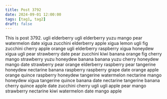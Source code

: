 ```yaml
---
title: Post 3792
date: 2024-09-01 12:00:00
tags: [tag1, tag2]
draft: false
---
```

This is post 3792.
ugli
elderberry
ugli
elderberry
yuzu
mango
pear
watermelon
date
xigua
zucchini
elderberry
apple
xigua
lemon
ugli
fig
zucchini
cherry
apple
orange
ugli
elderberry
raspberry
xigua
honeydew
xigua
ugli
pear
strawberry
date
pear
zucchini
kiwi
banana
orange
fig
cherry
mango
strawberry
yuzu
honeydew
banana
banana
yuzu
cherry
honeydew
mango
date
strawberry
pear
orange
elderberry
raspberry
pear
tangerine
honeydew
nectarine
banana
raspberry
raspberry
grape
date
orange
apple
orange
quince
raspberry
honeydew
tangerine
watermelon
nectarine
mango
honeydew
xigua
tangerine
quince
banana
date
nectarine
tangerine
banana
cherry
quince
apple
date
zucchini
cherry
ugli
ugli
apple
pear
mango
strawberry
nectarine
kiwi
watermelon
date
mango
apple
